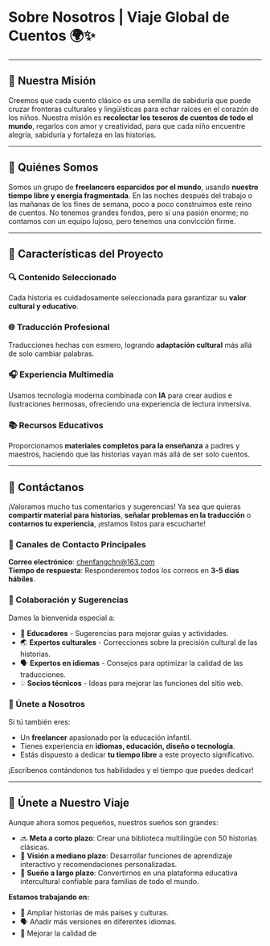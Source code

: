 # Sobre Nosotros | Viaje Global de Cuentos 🌍✨

---

## 🎯 Nuestra Misión

Creemos que cada cuento clásico es una semilla de sabiduría que puede cruzar fronteras culturales y lingüísticas para echar raíces en el corazón de los niños. Nuestra misión es **recolectar los tesoros de cuentos de todo el mundo**, regarlos con amor y creatividad, para que cada niño encuentre alegría, sabiduría y fortaleza en las historias.

---

## 👥 Quiénes Somos

Somos un grupo de **freelancers esparcidos por el mundo**, usando **nuestro tiempo libre y energía fragmentada**. En las noches después del trabajo o las mañanas de los fines de semana, poco a poco construimos este reino de cuentos. No tenemos grandes fondos, pero sí una pasión enorme; no contamos con un equipo lujoso, pero tenemos una convicción firme.

---

## 🌟 Características del Proyecto

### 🔍 Contenido Seleccionado

Cada historia es cuidadosamente seleccionada para garantizar su **valor cultural y educativo**.

### 🌐 Traducción Profesional

Traducciones hechas con esmero, logrando **adaptación cultural** más allá de solo cambiar palabras.

### 🎧 Experiencia Multimedia

Usamos tecnología moderna combinada con **IA** para crear audios e ilustraciones hermosas, ofreciendo una experiencia de lectura inmersiva.

### 📚 Recursos Educativos

Proporcionamos **materiales completos para la enseñanza** a padres y maestros, haciendo que las historias vayan más allá de ser solo cuentos.

---

## 💌 Contáctanos

¡Valoramos mucho tus comentarios y sugerencias! Ya sea que quieras **compartir material para historias**, **señalar problemas en la traducción** o **contarnos tu experiencia**, ¡estamos listos para escucharte!

### 📮 Canales de Contacto Principales

**Correo electrónico**: chenfangchn@163.com\
**Tiempo de respuesta**: Responderemos todos los correos en **3-5 días hábiles**.

### 🤝 Colaboración y Sugerencias

Damos la bienvenida especial a:

- 🏫 **Educadores** - Sugerencias para mejorar guías y actividades.
- 🌏 **Expertos culturales** - Correcciones sobre la precisión cultural de las historias.
- 🗣️ **Expertos en idiomas** - Consejos para optimizar la calidad de las traducciones.
- 💡 **Socios técnicos** - Ideas para mejorar las funciones del sitio web.

### 🌈 Únete a Nosotros

Si tú también eres:

- Un **freelancer** apasionado por la educación infantil.
- Tienes experiencia en **idiomas, educación, diseño o tecnología**.
- Estás dispuesto a dedicar **tu tiempo libre** a este proyecto significativo.

¡Escríbenos contándonos tus habilidades y el tiempo que puedes dedicar!

---

## 🤝 Únete a Nuestro Viaje

Aunque ahora somos pequeños, nuestros sueños son grandes:

- 🔜 **Meta a corto plazo**: Crear una biblioteca multilingüe con 50 historias clásicas.
- 🎯 **Visión a mediano plazo**: Desarrollar funciones de aprendizaje interactivo y recomendaciones personalizadas.
- 🌈 **Sueño a largo plazo**: Convertirnos en una plataforma educativa intercultural confiable para familias de todo el mundo.

**Estamos trabajando en:**

- 📖 Ampliar historias de más países y culturas.
- 🗣️ Añadir más versiones en diferentes idiomas.
- 🎵 Mejorar la calidad de